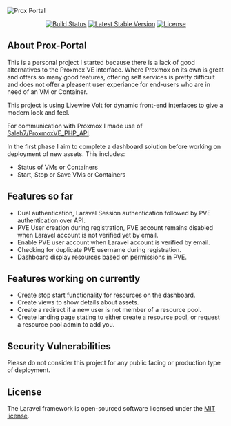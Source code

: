 ![Prox Portal](https://upload.wikimedia.org/wikipedia/en/thumb/2/25/Proxmox-VE-logo.svg/600px-Proxmox-VE-logo.svg.png)

<p align="center">
<a href="https://github.com/laravel/framework/actions"><img src="https://github.com/laravel/framework/workflows/tests/badge.svg" alt="Build Status"></a>
<a href="https://packagist.org/packages/laravel/framework"><img src="https://img.shields.io/packagist/v/laravel/framework" alt="Latest Stable Version"></a>
<a href="https://packagist.org/packages/laravel/framework"><img src="https://img.shields.io/packagist/l/laravel/framework" alt="License"></a>
</p>

## About Prox-Portal

This is a personal project I started because there is a lack of good alternatives to the Proxmox VE interface. Where Proxmox on its own is great and offers so many good features, offering self services is pretty difficult and does not offer a pleasent user experiance for end-users who are in need of an VM or Container.

This project is using Livewire Volt for dynamic front-end interfaces to give a modern look and feel.

For communication with Proxmox I made use of [Saleh7/ProxmoxVE_PHP_API](https://github.com/Saleh7/ProxmoxVE_PHP_API).

In the first phase I aim to complete a dashboard solution before working on deployment of new assets. This includes:
- Status of VMs or Containers
- Start, Stop or Save VMs or Containers

## Features so far

- Dual authentication, Laravel Session authentication followed by PVE authentication over API.
- PVE User creation during registration, PVE account remains disabled when Laravel account is not verified yet by email.
- Enable PVE user account when Laravel account is verified by email.
- Checking for duplicate PVE username during registration.
- Dashboard display resources based on permissions in PVE.

## Features working on currently

- Create stop start functionality for resources on the dashboard.
- Create views to show details about assets.
- Create a redirect if a new user is not member of a resource pool.
- Create landing page stating to either create a resource pool, or request a resource pool admin to add you.

## Security Vulnerabilities

Please do not consider this project for any public facing or production type of deployment.

## License

The Laravel framework is open-sourced software licensed under the [MIT license](https://opensource.org/licenses/MIT).

